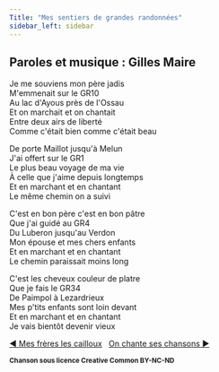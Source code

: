 ```yaml
---
Title: "Mes sentiers de grandes randonnées"
sidebar_left: sidebar
---
```


## Paroles et musique : Gilles Maire

Je me souviens mon père jadis  
M'emmenait sur le GR10  
Au lac d'Ayous près de l'Ossau  
Et on marchait et on chantait  
Entre deux airs de liberté  
Comme c'était bien comme c'était beau  

De porte Maillot jusqu'à Melun  
J'ai offert sur le GR1  
Le plus beau voyage de ma vie  
À celle que j'aime depuis longtemps  
Et en marchant et en chantant  
Le même chemin on a suivi  

C'est en bon père c'est en bon pâtre  
Que j'ai guidé au GR4  
Du Luberon jusqu'au Verdon  
Mon épouse et mes chers enfants  
Et en marchant et en chantant  
Le chemin paraissait moins long  

C'est les cheveux couleur de platre  
Que je fais le GR34  
De Paimpol à Lezardrieux  
Mes p'tits enfants sont loin devant  
Et en marchant et en chantant  
Je vais bientôt devenir vieux  


 [◀ Mes frères les cailloux](../mes_frères_les_cailloux) ​ ​ ​ ​ ​ ​ ​ ​ ​ ​ ​ ​[On chante ses chansons ▶](../on_chante_ses_chansons)


<b><sub>Chanson sous licence Creative Common BY-NC-ND</sub></b>
